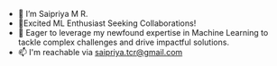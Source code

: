 - 👋 I’m Saipriya M R.
- 🌟Excited ML Enthusiast Seeking Collaborations!
- 🌟 Eager to leverage my newfound expertise in Machine Learning to tackle complex challenges and drive impactful solutions.
- 📫 I'm reachable via saipriya.tcr@gmail.com

<!---
saipriya-m-ravi/saipriya-m-ravi is a ✨ special ✨ repository because its `README.md` (this file) appears on your GitHub profile.
You can click the Preview link to take a look at your changes.
--->
